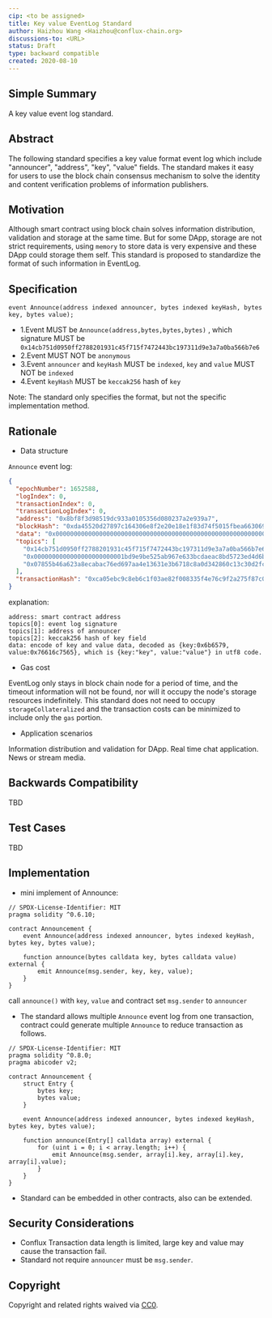 ```yaml
---
cip: <to be assigned>
title: Key value EventLog Standard
author: Haizhou Wang <Haizhou@conflux-chain.org>
discussions-to: <URL>
status: Draft
type: backward compatible
created: 2020-08-10
---
```


<!--You can leave these HTML comments in your merged CIP and delete the visible duplicate text guides, they will not appear and may be helpful to refer to if you edit it again. This is the suggested template for new CIPs. Note that a CIP number will be assigned by an editor. When opening a pull request to submit your CIP, please use an abbreviated title in the filename, `CIP-draft_title_abbrev.md`. The title should be 44 characters or less.-->

## Simple Summary
<!--"If you can't explain it simply, you don't understand it well enough." Provide a simplified and layman-accessible explanation of the CIP.-->

A key value event log standard.

## Abstract
<!--A short (~200 word) description of the technical issue being addressed.-->

The following standard specifies a key value format event log which include "announcer", "address", "key", "value" fields.
The standard makes it easy for users to use the block chain consensus mechanism to solve the identity and content verification problems of information publishers.

## Motivation
<!--The motivation is critical for CIPs that want to change the Conflux protocol. It should clearly explain why the existing protocol specification is inadequate to address the problem that the CIP solves. CIP submissions without sufficient motivation may be rejected outright.-->

Although smart contract using block chain solves information distribution, validation and storage at the same time.
But for some DApp, storage are not strict requirements, using `memory` to store data is very expensive and these DApp could storage them self.
This standard is proposed to standardize the format of such information in EventLog.

## Specification
<!--The technical specification should describe the syntax and semantics of any new feature. The specification should be detailed enough to allow competing, interoperable implementations for any of the current Conflux platforms ([conflux-rust](https://github.com/Conflux-Chain/conflux-rust)).-->

```solidity
event Announce(address indexed announcer, bytes indexed keyHash, bytes key, bytes value);
```

- 1.Event MUST be `Announce(address,bytes,bytes,bytes)` , which signature MUST be `0x14cb751d0950ff2788201931c45f715f7472443bc197311d9e3a7a0ba566b7e6`
- 2.Event MUST NOT be `anonymous`
- 3.Event `announcer` and `keyHash` MUST be `indexed`, `key` and `value` MUST NOT be `indexed`
- 4.Event `keyHash` MUST be `keccak256` hash of `key`

Note: The standard only specifies the format, but not the specific implementation method.

## Rationale
<!--The rationale fleshes out the specification by describing what motivated the design and why particular design decisions were made. It should describe alternate designs that were considered and related work, e.g. how the feature is supported in other languages. The rationale may also provide evidence of consensus within the community, and should discuss important objections or concerns raised during discussion.-->

* Data structure

`Announce` event log:

```json
{
  "epochNumber": 1652588,
  "logIndex": 0,
  "transactionIndex": 0,
  "transactionLogIndex": 0,
  "address": "0x8bf8f3d98519dc933a0105356d080237a2e939a7",
  "blockHash": "0xda45520d27897c164306e8f2e20e18e1f83d74f5015fbea663069767da65af71",
  "data": "0x0000000000000000000000000000000000000000000000000000000000000040000000000000000000000000000000000000000000000000000000000000008000000000000000000000000000000000000000000000000000000000000000036b65790000000000000000000000000000000000000000000000000000000000000000000000000000000000000000000000000000000000000000000000000576616c7565000000000000000000000000000000000000000000000000000000",
  "topics": [
    "0x14cb751d0950ff2788201931c45f715f7472443bc197311d9e3a7a0ba566b7e6",
    "0x0000000000000000000000001bd9e9be525ab967e633bcdaeac8bd5723ed4d6b",
    "0x07855b46a623a8ecabac76ed697aa4e13631e3b6718c8a0d342860c13c30d2fc"
  ],
  "transactionHash": "0xca05ebc9c8eb6c1f03ae82f008335f4e76c9f2a275f87c08defd448167790c8a"
}
``` 

explanation:

```
address: smart contract address
topics[0]: event log signature
topics[1]: address of announcer
topics[2]: keccak256 hash of key field
data: encode of key and value data, decoded as {key:0x6b6579, value:0x76616c7565}, which is {key:"key", value:"value"} in utf8 code.
```

* Gas cost

EventLog only stays in block chain node for a period of time, and the timeout information will not be found, nor will it occupy the node's storage resources indefinitely.
This standard does not need to occupy `storageCollateralized` and the transaction costs can be minimized to include only the `gas` portion.

* Application scenarios

Information distribution and validation for DApp.
Real time chat application.
News or stream media.

## Backwards Compatibility
<!--All CIPs that introduce backwards incompatibilities must include a section describing these incompatibilities and their severity. The CIP must explain how the author proposes to deal with these incompatibilities. CIP submissions without a sufficient backwards compatibility treatise may be rejected outright.-->
TBD

## Test Cases
<!--Test cases for an implementation are mandatory for CIPs that are affecting consensus changes. Other CIPs can choose to include links to test cases if applicable.-->
TBD

## Implementation
<!--The implementations must be completed before any CIP is given status "Final", but it need not be completed before the CIP is accepted. While there is merit to the approach of reaching consensus on the specification and rationale before writing code, the principle of "rough consensus and running code" is still useful when it comes to resolving many discussions of API details.-->

* mini implement of Announce:

```solidity
// SPDX-License-Identifier: MIT
pragma solidity ^0.6.10;

contract Announcement {
    event Announce(address indexed announcer, bytes indexed keyHash, bytes key, bytes value);

    function announce(bytes calldata key, bytes calldata value) external {
        emit Announce(msg.sender, key, key, value);
    }
}
```

call `announce()` with `key`, `value` and contract set `msg.sender` to `announcer`

* The standard allows multiple `Announce` event log from one transaction, contract could generate multiple `Announce` to reduce transaction as follows.

```solidity
// SPDX-License-Identifier: MIT
pragma solidity ^0.8.0;
pragma abicoder v2;

contract Announcement {
    struct Entry {
        bytes key;
        bytes value;
    }

    event Announce(address indexed announcer, bytes indexed keyHash, bytes key, bytes value);

    function announce(Entry[] calldata array) external {
        for (uint i = 0; i < array.length; i++) {
            emit Announce(msg.sender, array[i].key, array[i].key, array[i].value);
        }
    }
}
```

* Standard can be embedded in other contracts, also can be extended.

## Security Considerations
<!--All CIPs must contain a section that discusses the security implications/considerations relevant to the proposed change. Include information that might be important for security discussions, surfaces risks and can be used throughout the life cycle of the proposal. E.g. include security-relevant design decisions, concerns, important discussions, implementation-specific guidance and pitfalls, an outline of threats and risks and how they are being addressed. CIP submissions missing the "Security Considerations" section will be rejected. a CIP cannot proceed to status "Final" without a Security Considerations discussion deemed sufficient by the reviewers.-->

* Conflux Transaction data length is limited, large key and value may cause the transaction fail.
* Standard not require `announcer` must be `msg.sender`.

## Copyright
Copyright and related rights waived via [CC0](https://creativecommons.org/publicdomain/zero/1.0/).
